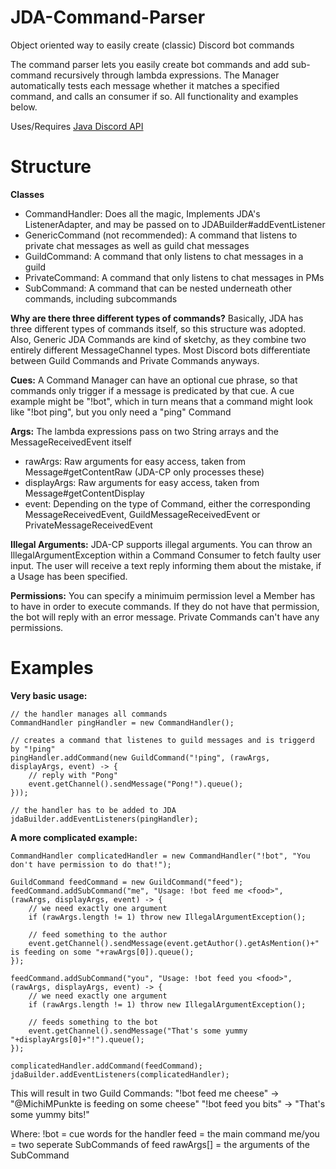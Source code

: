 # JDA-Command-Parser
Object oriented way to easily create (classic) Discord bot commands

The command parser lets you easily create bot commands and add sub-command recursively through lambda expressions. The Manager automatically tests each message whether it matches a specified command, and calls an consumer if so. All functionality and examples below.

Uses/Requires [Java Discord API](https://github.com/DV8FromTheWorld/JDA)


# Structure
**Classes**
- CommandHandler: Does all the magic, Implements JDA's ListenerAdapter, and may be passed on to JDABuilder#addEventListener
- GenericCommand (not recommended): A command that listens to private chat messages as well as guild chat messages
- GuildCommand: A command that only listens to chat messages in a guild
- PrivateCommand: A command that only listens to chat messages in PMs
- SubCommand: A command that can be nested underneath other commands, including subcommands

**Why are there three different types of commands?**
Basically, JDA has three different types of commands itself, so this structure was adopted. Also, Generic JDA Commands are kind of sketchy, as they combine two entirely different MessageChannel types. Most Discord bots differentiate between Guild Commands and Private Commands anyways.

**Cues:**
A Command Manager can have an optional cue phrase, so that commands only trigger if a message is predicated by that cue. A cue example might be "!bot", which in turn means that a command might look like "!bot ping", but you only need a "ping" Command

**Args:**
The lambda expressions pass on two String arrays and the MessageReceivedEvent itself
- rawArgs: Raw arguments for easy access, taken from Message#getContentRaw (JDA-CP only processes these)
- displayArgs: Raw arguments for easy access, taken from Message#getContentDisplay
- event: Depending on the type of Command, either the corresponding MessageReceivedEvent, GuildMessageReceivedEvent or PrivateMessageReceivedEvent

**Illegal Arguments:**
JDA-CP supports illegal arguments. You can throw an IllegalArgumentException within a Command Consumer to fetch faulty user input. The user will receive a text reply informing them about the mistake, if a Usage has been specified.

**Permissions:**
You can specify a minimuim permission level a Member has to have in order to execute commands. If they do not have that permission, the bot will reply with an error message. Private Commands can't have any permissions.

# Examples
**Very basic usage:**

	// the handler manages all commands
    CommandHandler pingHandler = new CommandHandler();  
	
	// creates a command that listenes to guild messages and is triggerd by "!ping"	
    pingHandler.addCommand(new GuildCommand("!ping", (rawArgs, displayArgs, event) -> {  
	    // reply with "Pong"
        event.getChannel().sendMessage("Pong!").queue();  
    }));
    
    // the handler has to be added to JDA
    jdaBuilder.addEventListeners(pingHandler);

**A more complicated example:**

	CommandHandler complicatedHandler = new CommandHandler("!bot", "You don't have permission to do that!");  
	
	GuildCommand feedCommand = new GuildCommand("feed");  
	feedCommand.addSubCommand("me", "Usage: !bot feed me <food>", (rawArgs, displayArgs, event) -> {  
		// we need exactly one argument
	    if (rawArgs.length != 1) throw new IllegalArgumentException();  
	    
	    // feed something to the author  
	    event.getChannel().sendMessage(event.getAuthor().getAsMention()+" is feeding on some "+rawArgs[0]).queue();  
	});  
	  
	feedCommand.addSubCommand("you", "Usage: !bot feed you <food>", (rawArgs, displayArgs, event) -> {  
		// we need exactly one argument
	    if (rawArgs.length != 1) throw new IllegalArgumentException(); 
	    
	    // feeds something to the bot   
	    event.getChannel().sendMessage("That's some yummy "+displayArgs[0]+"!").queue();  
	});  
	  
	complicatedHandler.addCommand(feedCommand);  
	jdaBuilder.addEventListeners(complicatedHandler);
This will result in two Guild Commands:
"!bot feed me cheese" -> "@MichiMPunkte is feeding on some cheese"
"!bot feed you bits" -> "That's some yummy bits!"

Where:
!bot = cue words for the handler
feed = the main command
me/you = two seperate SubCommands of feed
rawArgs[] = the arguments of the SubCommand
